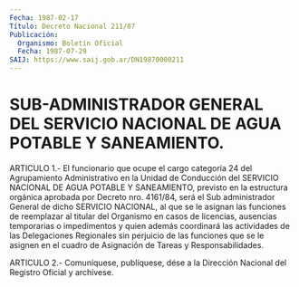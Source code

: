 ```yaml
---
Fecha: 1987-02-17
Título: Decreto Nacional 211/87
Publicación:
  Organismo: Boletín Oficial
  Fecha: 1987-07-29
SAIJ: https://www.saij.gob.ar/DN19870000211
---
```

# SUB-ADMINISTRADOR GENERAL DEL SERVICIO NACIONAL DE AGUA POTABLE Y SANEAMIENTO.

<a id="1"></a>
ARTICULO  1.-  El  funcionario  que ocupe el cargo categoría 24 del Agrupamiento  Administrativo  en  la    Unidad  de  Conducción  del SERVICIO  NACIONAL DE AGUA POTABLE Y SANEAMIENTO,  previsto  en  la estructura  orgánica aprobada por Decreto nro. 4161/84, será el Sub administrador  General  de  dicho  SERVICIO  NACIONAL, al que se le asignan  las funciones de reemplazar al titular  del  Organismo  en casos de licencias,  ausencias  temporarias  o impedimentos y quien además  coordinará  las actividades de las Delegaciones  Regionales sin perjuicio de las  funciones  que  se le asignen en el cuadro de Asignación de Tareas y Responsabilidades.

<a id="2"></a>
ARTICULO  2.- Comuníquese, publíquese, dése a la Dirección Nacional del Registro Oficial y archívese.